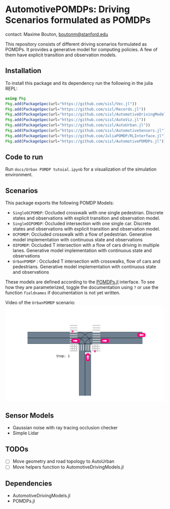 # AutomotivePOMDPs: Driving Scenarios formulated as POMDPs

contact: Maxime Bouton, [boutonm@stanford.edu](boutonm@stanford.edu)

This repository consists of different driving scenarios formulated as POMDPs. It provides a generative model for computing policies. A few of them have explicit transition and observation models.

## Installation

To install this package and its dependency run the following in the julia REPL:
```julia
using Pkg
Pkg.add(PackageSpec(url="https://github.com/sisl/Vec.jl"))
Pkg.add(PackageSpec(url="https://github.com/sisl/Records.jl"))
Pkg.add(PackageSpec(url="https://github.com/sisl/AutomotiveDrivingModels.jl"))
Pkg.add(PackageSpec(url="https://github.com/sisl/AutoViz.jl"))
Pkg.add(PackageSpec(url="https://github.com/sisl/AutoUrban.jl"))
Pkg.add(PackageSpec(url="https://github.com/sisl/AutomotiveSensors.jl"))
Pkg.add(PackageSpec(url="https://github.com/JuliaPOMDP/RLInterface.jl"))
Pkg.add(PackageSpec(url="https://github.com/sisl/AutomotivePOMDPs.jl"))
```
## Code to run

Run `docs/Urban POMDP tutoial.ipynb` for a visualization of the simulation environment.

## Scenarios

This package exports the following POMDP Models:
- `SingleOCPOMDP`: Occluded crosswalk with one single pedestrian. Discrete states and observations with explicit transition and observation model.
- `SingleOIPOMDP`: Occluded intersection with one single car. Discrete states and observations with explicit transition and observation model.
- `OCPOMDP`: Occluded crosswalk with a flow of pedestrian. Generative model implementation with continuous state and observations
- `OIPOMDP`: Occluded T intersection with a flow of cars driving in multiple lanes. Generative model implementation with continuous state and observations
- `UrbanPOMDP` : Occluded T intersection with crosswalks, flow of cars and pedestrians. Generative model implementation with continuous state and observations

These models are defined according to the [POMDPs.jl]() interface. To see how they are parameterized, toggle the documentation using `?` or
use the function `fieldnames` if documentation is not yet written.

Video of the `UrbanPOMDP` scenario:
![urban_lidar](urbanpomdp.gif)

## Sensor Models

- Gaussian noise with ray tracing occlusion checker
- Simple Lidar

## TODOs

- [ ] Move geometry and road topology to AutoUrban
- [ ] Move helpers function to AutomotiveDrivingModels.jl

## Dependencies

- AutomotiveDrivingModels.jl
- POMDPs.jl
